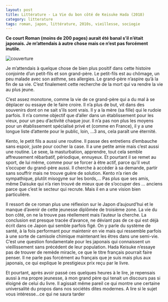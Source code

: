 ```yaml
---
layout: post
title: Littérature - La Vie du bon côté de Keisuke Hada (2018)
category: litterature
tags: roman, japon, littérature, 2010s, vieillesse, sociogie
---
```


**Ce court Roman (moins de 200 pages) aurait été banal s’il n’était japonais. Je m’attendais à autre chose mais ce n’est pas forcément inutile.**

![couverture](https://filedn.eu/llqi9IBxlYouGRXYG2xlROb/img/2020/vieduboncote.jpg)

Je m’attendais à quelque chose de bien plus positif dans cette histoire conjointe d’un petit-fils et son grand-père. Le petit-fils est au chômage, un peu malade avec son asthme, ses allergies. Le grand-père n’aspire qu’à la fin de sa vie. C’est finalement cette recherche de la mort qui va rendre la vie au plus jeune.

C’est assez monotone, comme la vie de ce grand-père qui a du mal à se déplacer ou essaye de le faire croire. Il n’a plus de but, vit dans des souvenirs dont on ne sait s’ils sont vrais. Il y a la mère (sa fille) qui le rudoie parfois. Il n’a comme objectif que d’aller dans un établissement pour les vieux, pour un peu d’activité chaque jour. Il n’a pas non plus les moyens pour un établissement spécialisé privé et (comme en France), il y a une longue liste d’attente pour le public, loin, …3 ans, cela paraît une éternité.

Kento, le petit fils a aussi une routine. Il passe des entretiens d’embauche sans espoir, juste pour cocher la case. Il a une petite amie mais c’est aussi une routine. Le sexe, la masturbation, apprendre, tout cela semble affreusement rébarbatif, périodique, ennuyeux. Et pourtant il se remet au sport, de lui même, comme pour se forcer à être actif, parce qu’il veut s’occuper du grand-père aussi. Il cherche à accéder à sa demande, partir sans souffrir mais ne trouve guère de solution. Kento n’a rien de sympathique, plutôt misogyne sur les bords,… Pas plus que ses amis, même Daisuke qui n’a rien trouvé de mieux que de s’occuper des … anciens parce que c’est le secteur qui recrute. Mais il en a une vision bien particulière.

Il ressort de ce roman plus une réflexion sur le Japon d’aujourd’hui et le manque d’avenir de cette jeunesse diplômée de troisième zone. La vie du bon côté, on ne la trouve pas réellement mais l’auteur la cherche. La conclusion est presque tracée d’avance, ne déviant pas de ce qui est déjà écrit dans ce Japon qui semble parfois figé. On y parle du système de santé, à la fois performant pour maintenir en vie mais qui ressemble parfois à une sorte de camisole chimique maintenant les êtres dans une semi-vie. C’est une question fondamentale pour les japonais qui connaissent un vieillissement sans précédent de leur population. Hada Keisuke n’essaye pas de trouver de remède miracle, ce que le titre français pourrait faire penser. Il ne parle pas forcément au français que je suis mais plus aux japonais, ce qui explique le prestigieux prix reçu par le livre.

Et pourtant, après avoir passé ces quelques heures à le lire, je repensais aussi à ma propre jeunesse, à mon grand père qui tenait un discours pas si éloigné de celui du livre. Il agissait même pareil ce qui montre une certaine universalité du propos dans nos sociétés dites modernes. A lire si le sujet vous intéresse…ce qui ne saura tarder

